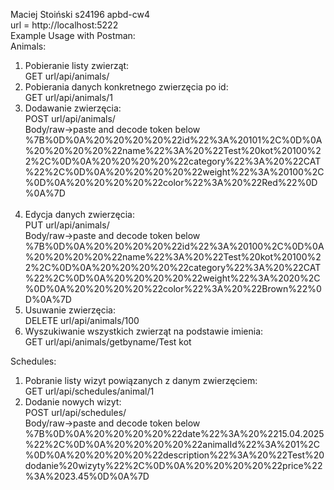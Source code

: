 ﻿Maciej Stoiński s24196 apbd-cw4
<br>url = http://localhost:5222
<br/>Example Usage with Postman:
<br>Animals:
<ol>
<li> Pobieranie listy zwierząt: <br>
    GET url/api/animals/
</li>
<li> Pobierania danych konkretnego zwierzęcia po id: <br>
    GET url/api/animals/1 <br>
</li>
<li> Dodawanie zwierzęcia: <br>
POST url/api/animals/ <br>
Body/raw->paste and decode token below <br>
%7B%0D%0A%20%20%20%20%22id%22%3A%20101%2C%0D%0A%20%20%20%20%22name%22%3A%20%22Test%20kot%20100%22%2C%0D%0A%20%20%20%20%22category%22%3A%20%22CAT%22%2C%0D%0A%20%20%20%20%22weight%22%3A%20100%2C%0D%0A%20%20%20%20%22color%22%3A%20%22Red%22%0D%0A%7D<br>
<br>
</li>
<li> Edycja danych zwierzęcia: <br>
PUT url/api/animals/ <br>
Body/raw->paste and decode token below <br>
%7B%0D%0A%20%20%20%20%22id%22%3A%20100%2C%0D%0A%20%20%20%20%22name%22%3A%20%22Test%20kot%20100%22%2C%0D%0A%20%20%20%20%22category%22%3A%20%22CAT%22%2C%0D%0A%20%20%20%20%22weight%22%3A%2020%2C%0D%0A%20%20%20%20%22color%22%3A%20%22Brown%22%0D%0A%7D<br>
</li>
<li> Usuwanie zwierzęcia: <br>
DELETE url/api/animals/100
</li>
<li> Wyszukiwanie wszystkich zwierząt na podstawie imienia: <br>
GET url/api/animals/getbyname/Test kot
</li>
</ol>
Schedules:
<ol>
<li> Pobranie listy wizyt powiązanych z danym zwierzęciem: <br>
GET url/api/schedules/animal/1
</li>
<li> Dodanie nowych wizyt: <br>
POST url/api/schedules/ <br>
Body/raw->paste and decode token below <br>
%7B%0D%0A%20%20%20%20%22date%22%3A%20%2215.04.2025%22%2C%0D%0A%20%20%20%20%22animalId%22%3A%201%2C%0D%0A%20%20%20%20%22description%22%3A%20%22Test%20dodanie%20wizyty%22%2C%0D%0A%20%20%20%20%22price%22%3A%2023.45%0D%0A%7D<br>
</li>
</ol>